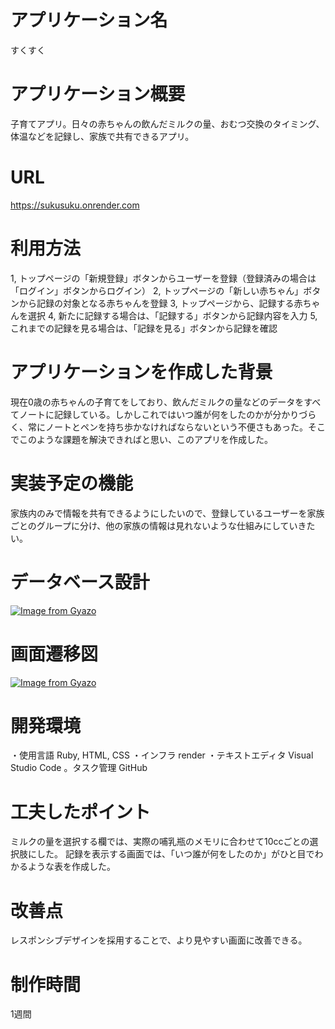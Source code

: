 # アプリケーション名
 すくすく

# アプリケーション概要
子育てアプリ。日々の赤ちゃんの飲んだミルクの量、おむつ交換のタイミング、体温などを記録し、家族で共有できるアプリ。

# URL
https://sukusuku.onrender.com

# 利用方法
1, トップページの「新規登録」ボタンからユーザーを登録（登録済みの場合は「ログイン」ボタンからログイン）
2, トップページの「新しい赤ちゃん」ボタンから記録の対象となる赤ちゃんを登録
3, トップページから、記録する赤ちゃんを選択
4, 新たに記録する場合は、「記録する」ボタンから記録内容を入力
5, これまでの記録を見る場合は、「記録を見る」ボタンから記録を確認

# アプリケーションを作成した背景
現在0歳の赤ちゃんの子育てをしており、飲んだミルクの量などのデータをすべてノートに記録している。しかしこれではいつ誰が何をしたのかが分かりづらく、常にノートとペンを持ち歩かなければならないという不便さもあった。そこでこのような課題を解決できればと思い、このアプリを作成した。

# 実装予定の機能
家族内のみで情報を共有できるようにしたいので、登録しているユーザーを家族ごとのグループに分け、他の家族の情報は見れないような仕組みにしていきたい。

# データベース設計
 [![Image from Gyazo](https://i.gyazo.com/851f964dc9f0fb84508c26c964be56e2.png)](https://gyazo.com/851f964dc9f0fb84508c26c964be56e2)

# 画面遷移図
[![Image from Gyazo](https://i.gyazo.com/1fe3c7b352b1717625905d0134cc18a7.png)](https://gyazo.com/1fe3c7b352b1717625905d0134cc18a7)

# 開発環境
・使用言語
Ruby, HTML, CSS
・インフラ
render
・テキストエディタ
Visual Studio Code
。タスク管理
GitHub

# 工夫したポイント
ミルクの量を選択する欄では、実際の哺乳瓶のメモリに合わせて10ccごとの選択肢にした。
記録を表示する画面では、「いつ誰が何をしたのか」がひと目でわかるような表を作成した。

# 改善点
レスポンシブデザインを採用することで、より見やすい画面に改善できる。

# 制作時間
1週間
